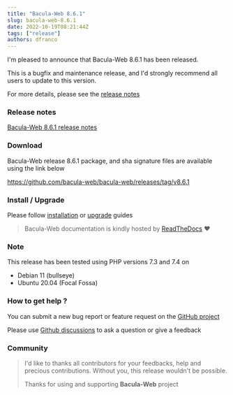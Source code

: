 ```yaml
---
title: "Bacula-Web 8.6.1"
slug: bacula-web-8.6.1
date: 2022-10-19T08:21:44Z
tags: ["release"]
authors: dfranco
---
```


I'm pleased to announce that Bacula-Web 8.6.1 has been released.

<!-- truncate -->

This is a bugfix and maintenance release, and I'd strongly recommend all users to update to this version.

For more details, please see the [release notes](https://github.com/bacula-web/bacula-web/releases/tag/v8.6.1)

### Release notes

[Bacula-Web 8.6.1 release notes](https://github.com/bacula-web/bacula-web/releases/tag/v8.6.1)

### Download

Bacula-Web release 8.6.1 package, and sha signature files are available using the link below

https://github.com/bacula-web/bacula-web/releases/tag/v8.6.1

### Install / Upgrade

Please follow [installation](https://docs.bacula-web.org/en/latest/02_install/index.html) or [upgrade](https://docs.bacula-web.org/en/latest/02_install/upgrade.html) guides

> Bacula-Web documentation is kindly hosted by [ReadTheDocs](https://readthedocs.org/) :heart:

### Note

This release has been tested using PHP versions 7.3 and 7.4 on

- Debian 11 (bullseye)
- Ubuntu 20.04 (Focal Fossa)

### How to get help ?

You can submit a new bug report or feature request on the [GitHub project](https://github.com/bacula-web/bacula-web/issues)

Please use [Github discussions](https://github.com/bacula-web/bacula-web/discussions) to ask a question 
or give a feedback

### Community

> I'd like to thanks all contributors for your feedbacks, help and precious contributions.
> Without you, this release wouldn't be possible.
>
> Thanks for using and supporting **Bacula-Web** project
